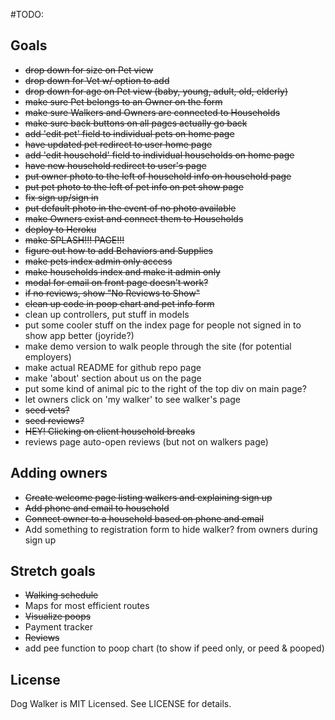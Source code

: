 #TODO:

## Goals
* ~~drop down for size on Pet view~~
* ~~drop down for Vet w/ option to add~~
* ~~drop down for age on Pet view (baby, young, adult, old, elderly)~~
* ~~make sure Pet belongs to an Owner on the form~~
* ~~make sure Walkers and Owners are connected to Households~~
* ~~make sure back buttons on all pages actually go back~~
* ~~add 'edit pet' field to individual pets on home page~~
* ~~have updated pet redirect to user home page~~
* ~~add 'edit household' field to individual households on home page~~
* ~~have new household redirect to user's page~~
* ~~put owner photo to the left of household info on household page~~
* ~~put pet photo to the left of pet info on pet show page~~
* ~~fix sign up/sign in~~
* ~~put default photo in the event of no photo available~~
* ~~make Owners exist and connect them to Households~~
* ~~deploy to Heroku~~
* ~~make SPLASH!!! PAGE!!!~~
* ~~figure out how to add Behaviors and Supplies~~
* ~~make pets index admin only access~~
* ~~make households index and make it admin only~~
* ~~modal for email on front page doesn't work?~~
* ~~if no reviews, show "No Reviews to Show"~~
* ~~clean up code in poop chart and pet info form~~
* clean up controllers, put stuff in models
* put some cooler stuff on the index page for people not signed in to show app better (joyride?)
* make demo version to walk people through the site (for potential employers)
* make actual README for github repo page
* make 'about' section about us on the page
* put some kind of animal pic to the right of the top div on main page?
* let owners click on 'my walker' to see walker's page
* ~~seed vets?~~
* ~~seed reviews?~~
* ~~HEY! Clicking on client household breaks~~
* reviews page auto-open reviews (but not on walkers page)

## Adding owners
* ~~Create welcome page listing walkers and explaining sign up~~
* ~~Add phone and email to household~~
* ~~Connect owner to a household based on phone and email~~
* Add something to registration form to hide walker? from owners during sign up

## Stretch goals
* ~~Walking schedule~~
* Maps for most efficient routes
* ~~Visualize poops~~ 
* Payment tracker
* ~~Reviews~~
* add pee function to poop chart (to show if peed only, or peed & pooped)

## License

Dog Walker is MIT Licensed. See LICENSE for details.